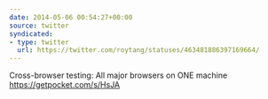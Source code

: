 ```yaml
---
date: 2014-05-06 00:54:27+00:00
source: twitter
syndicated:
- type: twitter
  url: https://twitter.com/roytang/statuses/463481886397169664/
---
```


Cross-browser testing: All major browsers on ONE machine https://getpocket.com/s/HsJA